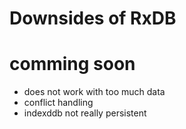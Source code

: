 # Downsides of RxDB

# comming soon





- does not work with too much data
- conflict handling
- indexddb not really persistent
